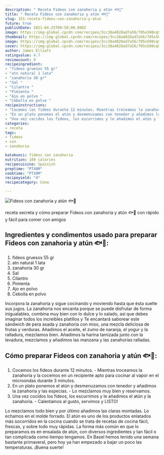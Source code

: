 ```yaml
---
description: " Receta Fideos con zanahoria y atún 🐟🥕"
title: " Receta Fideos con zanahoria y atún 🐟🥕"
slug: 151-receta-fideos-con-zanahoria-y-atun
future: true
publishDate: 2021-04-25T09:50:00.090Z
image: https://img-global.cpcdn.com/recipes/3cc38a4828ad7a56/705x500cq90/fideos-con-zanahoria-y-atun-foto-principal.jpg
thumbnail: https://img-global.cpcdn.com/recipes/3cc38a4828ad7a56/705x500cq90/fideos-con-zanahoria-y-atun-foto-principal.jpg
image: https://img-global.cpcdn.com/recipes/3cc38a4828ad7a56/705x500cq90/fideos-con-zanahoria-y-atun-foto-principal.jpg
cover: https://img-global.cpcdn.com/recipes/3cc38a4828ad7a56/705x500cq90/fideos-con-zanahoria-y-atun-foto-principal.jpg
author: James Elliott
ratingvalue: 4.7
reviewcount: 9
recipeingredient:
- "fideos gruesos 55 gr"
- "atn natural 1 lata"
- "zanahoria 30 gr"
- "Sal "
- "Cilantro "
- "Pimienta "
- "Ajo en polvo "
- "Cebolla en polvo "
recipeinstructions:
- "Cocemos los fideos durante 12 minutos. Mientras troceamos la zanahoria y la cocemos en un recipiente apto para cocinar al vapor en el microondas durante 3 minutos."
- "En un plato ponemos el atún y desmenuzamos con tenedor y añadimos la zanahoria y las especias. Lo mezclamos muy bien y reservamos."
- "Una vez cocidos los fideos, los escurrimos y le añadimos el atún y la zanahoria. Calentamos al gusto, servimos y LISTO!"
categories:
- receta
tags:
- fideos
- con
- zanahoria

katakunci: fideos con zanahoria 
nutrition: 169 calories
recipecuisine: Spainish
preptime: "PT40M"
cooktime: "PT30M"
recipeyield: "4"
recipecategory: Cena

---
```



![Fideos con zanahoria y atún 🐟🥕](https://img-global.cpcdn.com/recipes/3cc38a4828ad7a56/705x500cq90/fideos-con-zanahoria-y-atun-foto-principal.jpg)

receta secreta y cómo preparar Fideos con zanahoria y atún 🐟🥕 con rápido y fácil para comer con amigos

<!--inarticleads1-->

## Ingredientes y condimentos usado para preparar Fideos con zanahoria y atún 🐟🥕:

1. fideos gruesos 55 gr
1. atn natural 1 lata
1. zanahoria 30 gr
1. Sal 
1. Cilantro 
1. Pimienta 
1. Ajo en polvo 
1. Cebolla en polvo 

Incorpora la zanahoria y sigue cocinando y moviendo hasta que ésta suelte sus jugos. La zanahoria nos encanta porque se puede disfrutar de forma inigualables, combina muy bien con lo dulce y lo salado, así que debes imaginar todos los increíbles platillos y Te encantará saborear este sándwich de pera asada y zanahoria con miso, una mezcla deliciosa de frutas y verduras. Añadimos el aceite, el zumo de naranja, el yogur y la ralladura, mezclamos bien. Añadimos la harina tamizada junto con la levadura, mezclamos y añadimos las manzana y las zanahorias ralladas. 

<!--inarticleads2-->

## Cómo preparar Fideos con zanahoria y atún 🐟🥕:

1. Cocemos los fideos durante 12 minutos. - Mientras troceamos la zanahoria y la cocemos en un recipiente apto para cocinar al vapor en el microondas durante 3 minutos.
1. En un plato ponemos el atún y desmenuzamos con tenedor y añadimos la zanahoria y las especias. - Lo mezclamos muy bien y reservamos.
1. Una vez cocidos los fideos, los escurrimos y le añadimos el atún y la zanahoria. - Calentamos al gusto, servimos y LISTO!


Lo mezclamos todo bien y por último añadimos las claras montadas. Lo echamos en el molde forrado. El atún es uno de los productos enlatados más socorridos en la cocina cuando se trata de recetas de cocina fácil, frescas, y sobre todo muy rápidas. La forma más común en que lo preparamos es en ensalada de atún, con diversos ingredientes y tan fácil o tan complicada como tiempo tengamos. En Basel hemos tenido una semana bastante primaveral, pero hoy ya han empezado a bajar un poco las temperaturas. 
¡Buena suerte!

